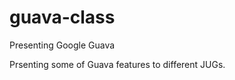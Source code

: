 guava-class
===========

Presenting Google Guava

Prsenting some of Guava features to different JUGs.
